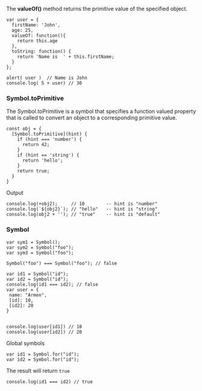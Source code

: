 The **valueOf()** method returns the primitive value of the specified object.

```
var user = {
  firstName: 'John',
  age: 25,
  valueOf: function(){
    return this.age
  },
  toString: function() {
    return 'Name is  ' + this.firstName;
  }
};
```

```
alert( user )  // Name is John
console.log( 5 + user) // 30

```

### Symbol.toPrimitive
The Symbol.toPrimitive is a symbol that specifies a function valued property that is called to convert an object to a corresponding primitive value.
```
const obj = {
  [Symbol.toPrimitive](hint) {
    if (hint === 'number') {
      return 42;
    }
    if (hint == 'string') {
      return 'hello';
    }
    return true;
  }
}

```

Output
```
console.log(+obj2);     // 10        -- hint is "number"
console.log(`${obj2}`); // "hello"   -- hint is "string"
console.log(obj2 + ''); // "true"    -- hint is "default"
```

### Symbol
```
var sym1 = Symbol();
var sym2 = Symbol("foo");
var sym3 = Symbol("foo");

Symbol("foo") === Symbol("foo"); // false
````

```
var id1 = Symbol("id");
var id2 = Symbol("id");
console.log(id1 === id2); // false
var user = {
 name: "Armen",
 [id]: 10,
 [id2]: 20
}


console.log(user[id1]) // 10 
console.log(user[id2]) // 20

```

Global symbols
```
var id1 = Symbol.for("id");
var id2 = Symbol.for("id");
```
The result will return `true`
```
console.log(id1 === id2) // true
```


